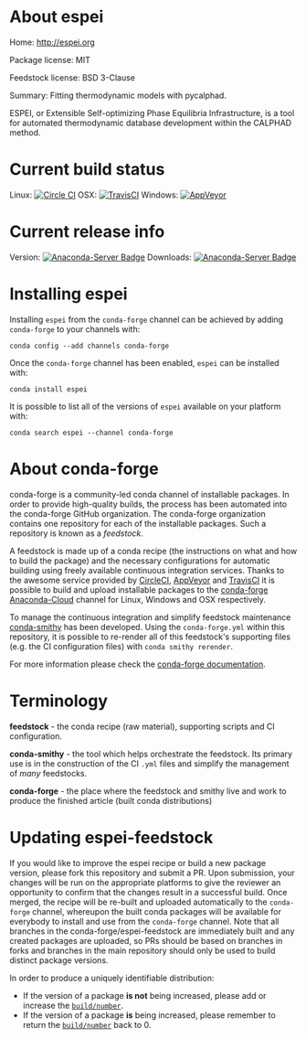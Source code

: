 About espei
===========

Home: http://espei.org

Package license: MIT

Feedstock license: BSD 3-Clause

Summary: Fitting thermodynamic models with pycalphad.

ESPEI, or Extensible Self-optimizing Phase Equilibria Infrastructure,
is a tool for automated thermodynamic database development within the
CALPHAD method.


Current build status
====================

Linux: [![Circle CI](https://circleci.com/gh/conda-forge/espei-feedstock.svg?style=shield)](https://circleci.com/gh/conda-forge/espei-feedstock)
OSX: [![TravisCI](https://travis-ci.org/conda-forge/espei-feedstock.svg?branch=master)](https://travis-ci.org/conda-forge/espei-feedstock)
Windows: [![AppVeyor](https://ci.appveyor.com/api/projects/status/github/conda-forge/espei-feedstock?svg=True)](https://ci.appveyor.com/project/conda-forge/espei-feedstock/branch/master)

Current release info
====================
Version: [![Anaconda-Server Badge](https://anaconda.org/conda-forge/espei/badges/version.svg)](https://anaconda.org/conda-forge/espei)
Downloads: [![Anaconda-Server Badge](https://anaconda.org/conda-forge/espei/badges/downloads.svg)](https://anaconda.org/conda-forge/espei)

Installing espei
================

Installing `espei` from the `conda-forge` channel can be achieved by adding `conda-forge` to your channels with:

```
conda config --add channels conda-forge
```

Once the `conda-forge` channel has been enabled, `espei` can be installed with:

```
conda install espei
```

It is possible to list all of the versions of `espei` available on your platform with:

```
conda search espei --channel conda-forge
```


About conda-forge
=================

conda-forge is a community-led conda channel of installable packages.
In order to provide high-quality builds, the process has been automated into the
conda-forge GitHub organization. The conda-forge organization contains one repository
for each of the installable packages. Such a repository is known as a *feedstock*.

A feedstock is made up of a conda recipe (the instructions on what and how to build
the package) and the necessary configurations for automatic building using freely
available continuous integration services. Thanks to the awesome service provided by
[CircleCI](https://circleci.com/), [AppVeyor](http://www.appveyor.com/)
and [TravisCI](https://travis-ci.org/) it is possible to build and upload installable
packages to the [conda-forge](https://anaconda.org/conda-forge)
[Anaconda-Cloud](http://docs.anaconda.org/) channel for Linux, Windows and OSX respectively.

To manage the continuous integration and simplify feedstock maintenance
[conda-smithy](http://github.com/conda-forge/conda-smithy) has been developed.
Using the ``conda-forge.yml`` within this repository, it is possible to re-render all of
this feedstock's supporting files (e.g. the CI configuration files) with ``conda smithy rerender``.

For more information please check the [conda-forge documentation](https://conda-forge.org/docs/).

Terminology
===========

**feedstock** - the conda recipe (raw material), supporting scripts and CI configuration.

**conda-smithy** - the tool which helps orchestrate the feedstock.
                   Its primary use is in the construction of the CI ``.yml`` files
                   and simplify the management of *many* feedstocks.

**conda-forge** - the place where the feedstock and smithy live and work to
                  produce the finished article (built conda distributions)


Updating espei-feedstock
========================

If you would like to improve the espei recipe or build a new
package version, please fork this repository and submit a PR. Upon submission,
your changes will be run on the appropriate platforms to give the reviewer an
opportunity to confirm that the changes result in a successful build. Once
merged, the recipe will be re-built and uploaded automatically to the
`conda-forge` channel, whereupon the built conda packages will be available for
everybody to install and use from the `conda-forge` channel.
Note that all branches in the conda-forge/espei-feedstock are
immediately built and any created packages are uploaded, so PRs should be based
on branches in forks and branches in the main repository should only be used to
build distinct package versions.

In order to produce a uniquely identifiable distribution:
 * If the version of a package **is not** being increased, please add or increase
   the [``build/number``](http://conda.pydata.org/docs/building/meta-yaml.html#build-number-and-string).
 * If the version of a package **is** being increased, please remember to return
   the [``build/number``](http://conda.pydata.org/docs/building/meta-yaml.html#build-number-and-string)
   back to 0.